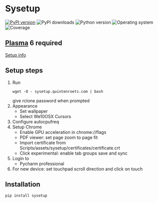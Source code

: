 # Sysetup
[![PyPI version](https://badge.fury.io/py/sysetup.svg)](https://badge.fury.io/py/sysetup)
![PyPI downloads](https://img.shields.io/pypi/dm/sysetup)
![Python version](https://img.shields.io/badge/python-3.10+-brightgreen)
![Operating system](https://img.shields.io/badge/os-linux-brightgreen)
![Coverage](https://img.shields.io/badge/coverage-66%25-brightgreen)
## [Plasma](https://kde.org/plasma-desktop/) 6 required

[Setup info](docs/setup-plasma.md)

## Setup steps
1) Run
   ```shell
   wget -O - sysetup.quintenroets.com | bash
   ```
   give rclone password when prompted
2) Appearance
    * Set wallpaper
    * Select We10OSX Cursors
3) Configure autocpufreq
4) Setup Chrome
    * Enable GPU acceleration in chrome://flags
    * PDF viewer: set page zoom to page fit
    * Import certificate from Scripts/assets/sysetup/certificates/certificate.crt
    * Click experimental: enable tab groups save and sync
5) Login to
    * Pycharm professional
6) For new device: set touchpad scroll direction and click on touch

## Installation
```shell
pip install sysetup
```
